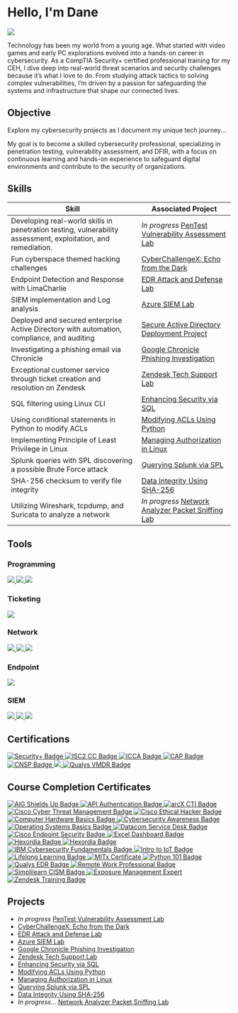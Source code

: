 # Hello, I'm Dane
<a href="https://linkedin.com/in/dane-reilly"><img src="https://img.shields.io/badge/-LinkedIn-0072b1?&style=for-the-badge&logo=linkedin&logoColor=white" /></a>

Technology has been my world from a young age. What started with video games and early PC explorations evolved into a hands-on career in cybersecurity. As a CompTIA Security+ certified professional training for my CEH, I dive deep into real-world threat scenarios and security challenges because it’s what I love to do. From studying attack tactics to solving complex vulnerabilities, I’m driven by a passion for safeguarding the systems and infrastructure that shape our connected lives.

## Objective

Explore my cybersecurity projects as I document my unique tech journey...

My goal is to become a skilled cybersecurity professional, specializing in penetration testing, vulnerability assessment, and DFIR, with a focus on continuous learning and hands-on experience to safeguard digital environments and contribute to the security of organizations.

## Skills

| Skill                                         | Associated Project         |
|-----------------------------------------------|----------------------------|
| Developing real-world skills in penetration testing, vulnerability assessment, exploitation, and remediation. |_In progress_ <a href="https://github.com/d4n392/PenTest-Vulnerability-Assessment-Lab" target="_blank"> PenTest Vulnerability Assessment Lab </a>|
| Fun cyberspace themed hacking challenges | <a href="https://github.com/d4n392/CyberChallengeX" target="_blank"> CyberChallengeX: Echo from the Dark</a>|
| Endpoint Detection and Response with LimaCharlie    | <a href="https://github.com/d4n392/EDR-Attack-and-Defense-Lab" target="_blank"> EDR Attack and Defense Lab</a>|
| SIEM implementation and Log analysis          | <a href="https://github.com/d4n392/Azure-SIEM-Lab" target="_blank"> Azure SIEM Lab</a>|
| Deployed and secured enterprise Active Directory with automation, compliance, and auditing | <a href="https://github.com/d4n392/Secure-Active-Directory-Deployment-Project" target="_blank"> Secure Active Directory Deployment Project</a>|
| Investigating a phishing email via Chronicle  | <a href="https://github.com/d4n392/Google-Chronicle-Phishing-Investigation" target="_blank"> Google Chronicle Phishing Investigation</a>|
| Exceptional customer service through ticket creation and resolution on Zendesk     | <a href="https://github.com/d4n392/Zendesk-Tech-Support-Lab" target="_blank"> Zendesk Tech Support Lab</a>|
| SQL filtering using Linux CLI                    | <a href="https://github.com/d4n392/Enhancing-Security-via-SQL" target="_blank"> Enhancing Security via SQL</a>|
| Using conditional statements in Python to modify ACLs   | <a href="https://github.com/d4n392/Modifying-ACLs-Using-Python" target="_blank"> Modifying ACLs Using Python</a>|
| Implementing Principle of Least Privilege in Linux         | <a href="https://github.com/d4n392/Managing-Authorization-in-Linux" target="_blank"> Managing Authorization in Linux</a>|
| Splunk queries with SPL discovering a possible Brute Force attack | <a href="https://github.com/d4n392/Querying-Splunk-via-SPL" target="_blank"> Querying Splunk via SPL</a>|
| SHA-256 checksum to verify file integrity     | <a href="https://github.com/d4n392/Data-Integrity-Using-SHA-256" target="_blank"> Data Integrity Using SHA-256</a>|
| Utilizing Wireshark, tcpdump, and Suricata to analyze a network     |_In progress_ <a href="https://github.com/d4n392/Network-Analyzer-Packet-Sniffing-Lab" target="_blank"> Network Analyzer Packet Sniffing Lab</a>|



## Tools

### Programming
<div>
<a href="https://github.com/d4n392/Enhancing-Security-via-SQL" target="_blank">    
    <img src="https://img.shields.io/badge/-SQL-8B0000?&style=for-the-badge&logo=SQL&logoColor=white" />
</a>    
<a href="https://github.com/d4n392/Modifying-ACLs-Using-Python" target="_blank">    
    <img src="https://img.shields.io/badge/-Python-306998?&style=for-the-badge&logo=Python&logoColor=yellow" />
</a>    
<a href="https://github.com/d4n392/Managing-Authorization-in-Linux" target="_blank">    
    <img src="https://img.shields.io/badge/-Linux-FCC624?&style=for-the-badge&logo=Linux&logoColor=black" />
</a>


### Ticketing 
<div>
<a href="https://github.com/d4n392/Zendesk-Tech-Support-Lab" target="_blank">
    <img src="https://img.shields.io/badge/-Zendesk-006AFF?&style=for-the-badge&logo=Zendesk&logoColor=white" />
</a>
</div>
    
### Network
<div>
<a href="https://github.com/d4n392/Network-Analyzer-Packet-Sniffing-Lab" target="_blank">
    <img src="https://img.shields.io/badge/-Wireshark-1679A7?&style=for-the-badge&logo=Wireshark&logoColor=white" />
    <img src="https://img.shields.io/badge/-tcpdump-77216F?&style=for-the-badge&logo=tcpdump&logoColor=white" />
    <img src="https://img.shields.io/badge/-Suricata-EF3B2D?&style=for-the-badge&logo=Suricata&logoColor=white" />
</a>
</div>

### Endpoint
<div>
<a href="https://github.com/d4n392/EDR-Attack-and-Defense-Lab" target="_blank"> 
    <img src="https://img.shields.io/badge/-LimaCharlie-00A4EF?&style=for-the-badge&logo=LimaCharlie&logoColor=white" /> 
</a>
</div>
    
### SIEM
<div>
<a href="https://github.com/d4n392/Azure-SIEM-Lab" target="_blank"> 
    <img src="https://img.shields.io/badge/-Microsoft_Sentinel-0078D4?&style=for-the-badge&logo=Microsoft&logoColor=white" />
</a>
<a href="https://github.com/d4n392/Querying-Splunk-via-SPL" target="_blank"> 
    <img src="https://img.shields.io/badge/-Splunk-76B041?&style=for-the-badge&logo=Splunk&logoColor=white" />
</a>
<a href="https://github.com/d4n392/Google-Chronicle-Phishing-Investigation" target="_blank"> 
    <img src="https://img.shields.io/badge/-Google_Chronicle-DB4437?&style=for-the-badge&logo=google-chrome&logoColor=white" />
</a>
</div>

## Certifications
<div>
<a href="https://www.credly.com/earner/earned/badge/55217136-cfed-42f7-bb11-229679bb8b5d" target="_blank">
    <img src="https://img.shields.io/badge/-Security%2B-E50000?&style=for-the-badge&logo=CompTIA&logoColor=white" alt="Security+ Badge" />
</a>
<a href="https://www.credly.com/earner/earned/badge/65dbf142-f8a8-4a8d-b46f-cdaa624b38a5" target="_blank">
    <img src="https://img.shields.io/badge/-ISC2%20CC-00AC18?&style=for-the-badge&logo=ISC2&logoColor=white" alt="ISC2 CC Badge" />
</a>
<a href="https://certs.ine.com/5385fffb-4b64-4bd4-a188-93040816da3b#acc.avNZ86lM" target="_blank">
    <img src="https://img.shields.io/badge/-ICCA-007BFF?&style=for-the-badge&logo=certification&logoColor=white" alt="ICCA Badge" />
</a>
    <a href="https://candidate.speedexam.net/certificate.aspx?SSTATE=am4131EniU8ntjp4bO5mXY7XkJQXFNsdsSE8jH7qa7UuAbeSbvma52evDcLwq1JxPLgEjWQ22u0E1SHSUzNJ2HGTmZV9ba+9bUfTPO7RqnQ=" target="_blank">
        <img src="https://img.shields.io/badge/-CAP-FF7F00?&style=for-the-badge&logo=https://secops.group/wp-content/uploads/2023/01/Certified-AppSec-Practitioner.png&logoColor=white" alt="CAP Badge" />
    </a>
</a>
    <a href="https://candidate.speedexam.net/certificate.aspx?SSTATE=am4131EniU8ntjp4bO5mXVKN4Xf8Ks6FoHbYoob69TmqlwVAatpWPBw/8Xg1C3HaKbsynDG3l55n8LyNUt2Cu52Y5GQlQ0s90VaI0u8bnVU=" target="_blank">
        <img src="https://img.shields.io/badge/-CNSP-FF7F00?&style=for-the-badge&logo=https://secops.group/wp-content/uploads/2023/01/Certified-Network-Security-Practitioner.png&logoColor=white" alt="CNSP Badge" />
</a>
<a href="https://www.credly.com/badges/6d945be8-88ea-4334-b338-67ce8990a67c" target="_blank">
    <img src="https://img.shields.io/badge/-Google%20Cybersecurity-4285F4?&style=for-the-badge&logo=Google&logoColor=white" /> 
</a>
    <!-- Qualys VMDR - Certified Specialist -->
<a href="https://github.com/d4n392/Professional-Certificates/blob/main/Qualys%20VMDR%20-%20Certified%20Specialist.pdf" target="_blank">
    <img src="https://img.shields.io/badge/-Qualys%20VMDR%20Specialist-E2001A?&style=for-the-badge&logo=Qualys&logoColor=white" alt="Qualys VMDR Badge" />
</a>
</div>

## Course Completion Certificates
<div>
    <!-- AIG Shields Up- Cybersecurity Job Simulation -->
    <a href="https://github.com/d4n392/Professional-Certificates/blob/main/AIG%20Shields%20Up-%20Cybersecurity%20Job%20Simulation.pdf" target="_blank">
        <img src="https://img.shields.io/badge/-AIG%20Shields%20Up-000080?&style=for-the-badge&logo=Shield&logoColor=white" alt="AIG Shields Up Badge" />
    </a>
    <!-- APIsec University API Authentication -->
<a href="https://www.credly.com/earner/earned/badge/1221065a-ea47-4402-bbe0-644105e2d4ef" target="_blank">
        <img src="https://img.shields.io/badge/-API%20Authentication-006F8E?&style=for-the-badge&logo=api&logoColor=white" alt="API Authentication Badge" />
</a>
    <!-- arcX - Cyber Threat Intelligence 101 -->
    <a href="https://github.com/d4n392/Professional-Certificates/blob/main/arcX%20-%20Cyber%20Threat%20Intelligence%20101.pdf" target="_blank">
        <img src="https://img.shields.io/badge/-arcX%20CTI%20101-B22222?&style=for-the-badge&logo=ArchLinux&logoColor=white" alt="arcX CTI Badge" />
    </a>
    <!-- Cisco Cyber Threat Management -->
    <a href="https://www.credly.com/earner/earned/badge/fae8ca02-2334-4830-a1b4-2953177dca7e" target="_blank">
        <img src="https://img.shields.io/badge/Cyber%20Threat%20Management-1D4594?&style=for-the-badge&logo=cisco&logoColor=white" alt="Cisco Cyber Threat Management Badge" />
</a>
    <!-- Cisco Ethical Hacker -->
    <a href="https://www.credly.com/earner/earned/badge/5ef28c18-b76e-4b7d-bf81-d96af128bf5f" target="_blank">
        <img src="https://img.shields.io/badge/-Cisco%20Ethical%20Hacker-1D4594?&style=for-the-badge&logo=cisco&logoColor=white" alt="Cisco Ethical Hacker Badge" />
</a>
    <!-- Cisco Computer Hardware Basics -->
    <a href="https://www.credly.com/earner/earned/badge/0ce5dc63-154b-4456-957b-2f23ea01d94e" target="_blank">
        <img src="https://img.shields.io/badge/-Computer%20Hardware%20Basics-1D4594?&style=for-the-badge&logo=cisco&logoColor=white" alt="Computer Hardware Basics Badge" />
</a>
    <!-- Certiprof Cybersecurity Awareness -->
<a href="https://www.credly.com/earner/earned/badge/874ad5bd-bf58-42ac-b43b-b33d63827218" target="_blank">
        <img src="https://img.shields.io/badge/-Cybersecurity%20Awareness-800000?&style=for-the-badge&logo=security&logoColor=white" alt="Cybersecurity Awareness Badge" />
</a>
    <!-- Cisco OS Basics -->
    <a href="https://www.credly.com/earner/earned/badge/2dabbb02-2dd9-4f9d-ae6a-4fbfe1a9b5c4" target="_blank">
        <img src="https://img.shields.io/badge/-Operating%20Systems%20Basics-1D4594?&style=for-the-badge&logo=cisco&logoColor=white" alt="Operating Systems Basics Badge" />
</a>
    <!-- Datacom Service Desk Job Sim -->
    <a href="https://github.com/d4n392/Professional-Certificates/blob/main/Datacom%20Service%20Desk%20Job%20Sim.pdf" target="_blank">
        <img src="https://img.shields.io/badge/-Datacom%20Service%20Desk-0066CC?&style=for-the-badge&logo=Deskpro&logoColor=white" alt="Datacom Service Desk Badge" />
    </a>
        <!-- Cisco Endpoint Security -->
<a href="https://www.credly.com/earner/earned/badge/bbdc84ee-0a27-4d1c-978f-08694474024d" target="_blank">
        <img src="https://img.shields.io/badge/Endpoint%20Security-1D4594?&style=for-the-badge&logo=cisco&logoColor=white" alt="Cisco Endpoint Security Badge" />
</a>
    <!-- Excel Dashboard -->
    <a href="https://github.com/d4n392/Professional-Certificates/blob/main/Excel%20Dashboard.pdf" target="_blank">
        <img src="https://img.shields.io/badge/-Excel%20Dashboard%20Basics-006400?&style=for-the-badge&logo=MicrosoftExcel&logoColor=white" alt="Excel Dashboard Badge" />
    </a>
    <!-- Hexordia - Mobile Device Preservation -->
    <a href="https://github.com/d4n392/Professional-Certificates/blob/main/Hexordia%20-%20Mobile%20Device%20Preservation.png" target="_blank">
        <img src="https://img.shields.io/badge/-Hexordia%20Mobile%20Preservation-66FF66?&style=for-the-badge&logo=Mobile&logoColor=white" alt="Hexordia Badge" />
    </a>
      <!-- Hexordia - Mobile Forensics Fundamentals -->
    <a href="https://github.com/d4n392/Professional-Certificates/blob/main/Hexordia%20-%20Mobile%20Forensics%20Fundamentals%20Pt%201.png" target="_blank">
        <img src="https://img.shields.io/badge/-Hexordia%20Mobile%20Forensics%20Fundamentals-66FF66?&style=for-the-badge&logo=Mobile&logoColor=white" alt="Hexordia Badge" />
    </a>
    <!-- IBM Cybersecurity Fundamentals -->
    <a href="https://www.credly.com/earner/earned/badge/7440ac31-eeeb-4f42-a5a9-9e1678efed78" target="_blank">
        <img src="https://img.shields.io/badge/-IBM%20Cybersecurity%20Fundamentals-FF007F?&style=for-the-badge&logo=ibm&logoColor=white" alt="IBM Cybersecurity Fundamentals Badge" />
</a>
    <!-- Intro to IoT -->
    <a href="https://github.com/d4n392/Professional-Certificates/blob/main/Intro%20to%20IoT.pdf" target="_blank">
        <img src="https://img.shields.io/badge/-Intro%20to%20IoT-0096D6?&style=for-the-badge&logo=Iot&logoColor=white" alt="Intro to IoT Badge" />
    </a>
    <!-- Certiprof Lifelong Learning -->
    <a href="https://www.credly.com/earner/earned/badge/17049f6b-7a59-4808-92fb-a277e713663c" target="_blank">
        <img src="https://img.shields.io/badge/-Lifelong%20Learning-1E90FF?&style=for-the-badge&logo=education&logoColor=white" alt="Lifelong Learning Badge" />
</a>
    <!-- MITx Online Certificate for Cybersecurity for Critical Urban Infrastructure -->
    <a href="https://github.com/d4n392/Professional-Certificates/blob/main/MITx%20Online%20_%20Certificate%20for_%20Cybersecurity%20for%20Critical%20Urban%20Infrastructure.pdf" target="_blank">
        <img src="https://img.shields.io/badge/-MITx%20Critical%20Infrastructure-A31F34?&style=for-the-badge&logo=MIT&logoColor=white" alt="MITx Certificate" />
    </a>
    <!-- Python 101 -->
    <a href="https://github.com/d4n392/Professional-Certificates/blob/main/Python%20101.pdf" target="_blank">
        <img src="https://img.shields.io/badge/-Python%20101-FFD43B?&style=for-the-badge&logo=Python&logoColor=white" alt="Python 101 Badge" />
    </a>
    <!-- Qualys EDR -->
    <a href="https://github.com/d4n392/Professional-Certificates/blob/main/Qualys%20EDR.pdf" target="_blank">
        <img src="https://img.shields.io/badge/-Qualys%20EDR-E2001A?&style=for-the-badge&logo=Qualys&logoColor=white" alt="Qualys EDR Badge" />
    </a>
    <!-- Certiprof Remote Work Professional Certification -->
<a href="https://www.credly.com/earner/earned/badge/b455eb04-c5ce-4bfd-8979-20834d2881ba" target="_blank">
        <img src="https://img.shields.io/badge/-Remote%20Work%20Professional-FFB6C1?&style=for-the-badge&logo=work&logoColor=white" alt="Remote Work Professional Badge" />
</a>
    <!-- Simplilearn CISM Course -->
    <a href="https://github.com/d4n392/Professional-Certificates/blob/main/Simplilearn%20CISM%20Course.pdf" target="_blank">
        <img src="https://img.shields.io/badge/-Simplilearn%20CISM%20Course-0096D6?&style=for-the-badge&logo=Leanpub&logoColor=white" alt="Simplilearn CISM Badge" />
    </a>

<!-- XM Cyber Exposure Management Expert -->
<a href="https://www.credly.com/badges/cf0b1fe6-67ed-41d7-bddb-d1a0dfae7c7f" target="_blank">
        <img src="https://img.shields.io/badge/-Exposure%20Management%20Expert-00B88C?&style=for-the-badge&logo=xm&logoColor=white" alt="Exposure Management Expert" />
</a>

</a>
    <!-- Zendesk Training Cert -->
    <a href="https://github.com/d4n392/Professional-Certificates/blob/main/Zendesk%20Training%20Cert.pdf" target="_blank">
        <img src="https://img.shields.io/badge/-Zendesk%20Training-006D6D?&style=for-the-badge&logo=Zendesk&logoColor=white" alt="Zendesk Training Badge" />
    </a>
</div>



## Projects
- _In progress_ <a href="https://github.com/d4n392/PenTest-Vulnerability-Assessment-Lab" target="_blank"> PenTest Vulnerability Assessment Lab </a>
- <a href="https://github.com/d4n392/CyberChallengeX" target="_blank"> CyberChallengeX: Echo from the Dark</a>
- <a href="https://github.com/d4n392/EDR-Attack-and-Defense-Lab" target="_blank"> EDR Attack and Defense Lab</a>
- <a href="https://github.com/d4n392/Azure-SIEM-Lab" target="_blank"> Azure SIEM Lab </a>
- <a href="https://github.com/d4n392/Google-Chronicle-Phishing-Investigation" target="_blank"> Google Chronicle Phishing Investigation</a>
- <a href="https://github.com/d4n392/Zendesk-Tech-Support-Lab" target="_blank"> Zendesk Tech Support Lab</a>
- <a href="https://github.com/d4n392/Enhancing-Security-via-SQL" target="_blank"> Enhancing Security via SQL</a>
- <a href="https://github.com/d4n392/Modifying-ACLs-Using-Python" target="_blank"> Modifying ACLs Using Python</a>
- <a href="https://github.com/d4n392/Managing-Authorization-in-Linux" target="_blank"> Managing Authorization in Linux</a>
- <a href="https://github.com/d4n392/Querying-Splunk-via-SPL" target="_blank"> Querying Splunk via SPL</a>
- <a href="https://github.com/d4n392/Data-Integrity-Using-SHA-256" target="_blank"> Data Integrity Using SHA-256</a>
- _In progress..._ <a href="https://github.com/d4n392/Network-Analyzer-Packet-Sniffing-Lab" target="_blank"> Network Analyzer Packet Sniffing Lab</a>



